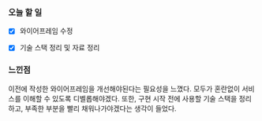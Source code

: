   
### 오늘 할 일
- [x] 와이어프레임 수정
- [x] 기술 스택 정리 및 자료 정리


### 느낀점
이전에 작성한 와이어프레임을 개선해야된다는 필요성을 느꼈다. 모두가 혼란없이 서비스를 이해할 수 있도록 디벨롭해야겠다.
또한, 구현 시작 전에 사용할 기술 스택을 정리하고, 부족한 부분을 빨리 채워나가야겠다는 생각이 들었다.



